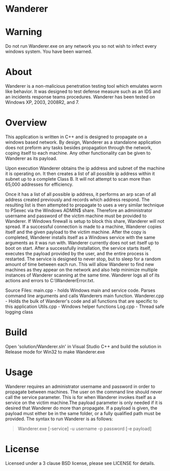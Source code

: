 Wanderer
========

Warning
========

Do not run Wanderer.exe on any network you so not wish to infect every windows system.  You have been warned.

About
========

Wanderer is a non-malicious penetration testing tool which emulates worm like behavior.  It was designed to test defense measure such as an IDS and an incidents response teams procedures. Wanderer has been tested on Windows XP, 2003, 2008R2, and 7.

Overview
========

This application is written in C++ and is designed to propagate on a windows based network. By design, Wanderer as a standalone application does not preform any tasks besides propagation through the network, coping itself to each machine.  Any other functionality can be given to Wanderer as its payload.  

Upon execution Wanderer obtains the ip address and subnet of the machine it is operating on. It then creates a list of all possible ip address within it subnet up to a complete Class B.  It will not attempt to scan more than 65,000 addresses for efficiency.

Once it has a list of all possible ip address, it performs an arp scan of all address created previously and records which address respond.  The resulting list is then attempted to propagate to uses a very similar technique to PSexec via the Windows ADMIN$ share. Therefore an administrator username and password of the victim machine must be provided to Wanderer.  If Windows firewall is setup to block this share, Wanderer will not spread.  If a successful connection is made to a machine, Wanderer copies itself and the given payload to the victim machine.  After the copy is completed, Wanderer installs itself as a Windows service with the same arguments as it was run with. Wanderer currently does not set itself up to boot on start.   After a successfully installation, the service starts itself, executes the payload provided by the user, and the entire process is restarted.  The service is designed to never stop, but to sleep for a random amount of time between each run.  This will allow Wanderer to find new machines as they appear on the network and also help minimize multiple instances of Wanderer scanning at the same time.  Wanderer logs all of its actions and errors to C:\WandererError.txt. 

Source Files:
main.cpp - holds Windows main and service code.  Parses command line arguments and calls Wanderers main function. 
Wanderer.cpp - Holds the bulk of Wanderer's code and all functions that are specific to this application
Utils.cpp - Windows helper functions
Log.cpp - Thread safe logging class

Build
========

Open 'solution/Wanderer.sln' in Visual Studio C++ and build the solution in Release mode for Win32 to make Wanderer.exe

Usage
========

Wanderer requires an administrator username and password in order to propagate between machines.  The user on the command line should never call the service parameter.  This is for when Wanderer invokes itself as a service on the victim machine.The payload parameter is only needed if it is desired that Wanderer do more than propagate.  If a payload is given, the payload must either be in the same folder, or a fully qualified path must be provided.  The syntax to run Wanderer is as follows:

> Wanderer.exe [-service] -u username -p password [-e payload]

License
========

Licensed under a 3 clause BSD license, please see LICENSE for details.   